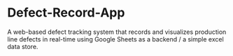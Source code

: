 # Defect-Record-App
A web-based defect tracking system that records and visualizes production line defects in real-time using Google Sheets as a backend / a simple excel data store.
